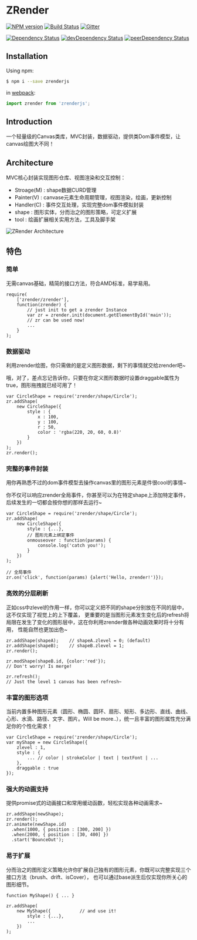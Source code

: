 # ZRender

[![NPM version][npm-badge]][npm] [![Build Status][travis-ci-image]][travis-ci-url] [![Gitter][gitter-badge]][gitter]

[![Dependency Status][deps-badge]][deps]
[![devDependency Status][dev-deps-badge]][dev-deps]
[![peerDependency Status][peer-deps-badge]][peer-deps]

[npm-badge]: http://badge.fury.io/js/zrenderjs/zrenderjs.svg
[npm]: http://badge.fury.io/js/zrenderjs

[gitter-badge]: https://img.shields.io/badge/gitter-join%20chat-f81a65.svg?style=flat-square
[gitter]: https://gitter.im/uooo/zrenderjs?utm_source=badge&utm_medium=badge&utm_campaign=pr-badge&utm_content=badge

[deps-badge]: https://david-dm.org/uooo/zrenderjs.svg
[deps]: https://david-dm.org/uooo/zrenderjs

[dev-deps-badge]: https://david-dm.org/uooo/zrenderjs/dev-status.svg
[dev-deps]: https://david-dm.org/uooo/zrenderjs#info=devDependencies

[peer-deps-badge]: https://david-dm.org/uooo/zrenderjs/peer-status.svg
[peer-deps]: https://david-dm.org/uooo/zrenderjs#info=peerDependencies 

[travis-ci-image]: https://travis-ci.org/uooo/zrenderjs.svg
[travis-ci-url]: https://travis-ci.org/uooo/zrenderjs

## Installation

Using npm:

```sh
$ npm i --save zrenderjs
```

in [webpack](https://github.com/webpack/webpack):

```js
import zrender from 'zrenderjs';
```

## Introduction

一个轻量级的Canvas类库，MVC封装，数据驱动，提供类Dom事件模型，让canvas绘图大不同！

Architecture
------------
MVC核心封装实现图形仓库、视图渲染和交互控制：
* Stroage(M) : shape数据CURD管理
* Painter(V) : canvase元素生命周期管理，视图渲染，绘画，更新控制
* Handler(C) : 事件交互处理，实现完整dom事件模拟封装
* shape : 图形实体，分而治之的图形策略，可定义扩展
* tool : 绘画扩展相关实用方法，工具及脚手架

![ZRender Architecture](doc/asset/img/zrender.png)

特色
----
### 简单
无需canvas基础，精简的接口方法，符合AMD标准，易学易用。

    require(
        ['zrender/zrender'],
        function(zrender) {
            // just init to get a zrender Instance
            var zr = zrender.init(document.getElementById('main'));
            // zr can be used now!
            ...
        }
    );

### 数据驱动
利用zrender绘图，你只需做的是定义图形数据，剩下的事情就交给zrender吧~

哦，对了，差点忘记告诉你，只要在你定义图形数据时设置draggable属性为true，图形拖拽就已经可用了！

    var CircleShape = require('zrender/shape/Circle');
    zr.addShape(
        new CircleShape({
            style : {
                x : 100,
                y : 100,
                r : 50,
                color : 'rgba(220, 20, 60, 0.8)'
            }
        })
    );
    zr.render();
    
### 完整的事件封装
用你再熟悉不过的dom事件模型去操作canvas里的图形元素是件很cool的事情~

你不仅可以响应zrender全局事件，你甚至可以为在特定shape上添加特定事件，后续发生的一切都会按你想的那样去运行~

    var CircleShape = require('zrender/shape/Circle');
    zr.addShape(
        new CircleShape({
            style : {...},
            // 图形元素上绑定事件
            onmouseover : function(params) {
                console.log('catch you!');
            }
        })
    );
    
    // 全局事件
    zr.on('click', function(params) {alert('Hello, zrender!')});
    
### 高效的分层刷新
正如css中zlevel的作用一样，你可以定义把不同的shape分别放在不同的层中，这不仅实现了视觉上的上下覆盖，
更重要的是当图形元素发生变化后的refresh将局限在发生了变化的图形层中，这在你利用zrender做各种动画效果时将十分有用，
性能自然也更加出色~

    zr.addShape(shapeA);    // shapeA.zlevel = 0; (default) 
    zr.addShape(shapeB);    // shapeB.zlevel = 1;
    zr.render();
    
    zr.modShape(shapeB.id, {color:'red'}); 
    // Don't worry! Is merge!
    
    zr.refresh();  
    // Just the level 1 canvas has been refresh~
    
### 丰富的图形选项
当前内置多种图形元素（圆形、椭圆、圆环、扇形、矩形、多边形、直线、曲线、心形、水滴、路径、文字、图片。Will be more..），统一且丰富的图形属性充分满足你的个性化需求！

    var CircleShape = require('zrender/shape/Circle');
    var myShape = new CircleShape({
        zlevel : 1,
        style : {
            ... // color | strokeColor | text | textFont | ...
        },
        draggable : true
    });

### 强大的动画支持
提供promise式的动画接口和常用缓动函数，轻松实现各种动画需求~
    
    zr.addShape(newShape);
    zr.render();
    zr.animate(newShape.id)
      .when(1000, { position : [300, 200] })
      .when(2000, { position : [30, 400] })
      .start('BounceOut');
    
### 易于扩展
分而治之的图形定义策略允许你扩展自己独有的图形元素，你既可以完整实现三个接口方法（brush、drift、isCover），
也可以通过base派生后仅实现你所关心的图形细节。

    function MyShape() { ... }
    
    zr.addShape(
        new MyShape({           // and use it!
            style : {...},
            ...
        })
    );
    
